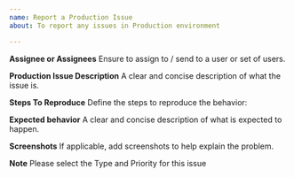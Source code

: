 ```yaml
---
name: Report a Production Issue
about: To report any issues in Production environment

---
```


**Assignee or Assignees**
Ensure to assign to / send to a user or set of users.

**Production Issue Description**
A clear and concise description of what the issue is.

**Steps To Reproduce**
Define the steps to reproduce the behavior:

**Expected behavior**
A clear and concise description of what is expected to happen.

**Screenshots**
If applicable, add screenshots to help explain the problem.

**Note**
Please select the Type and Priority for this issue
